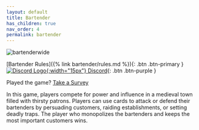 ```yaml
---
layout: default
title: Bartender
has_children: true
nav_order: 4
permalink: bartender
---
```


![bartenderwide](https://github.com/sybenx/aarwares-site/assets/2048087/0c99161e-9062-4d26-8bab-fbbac6f58eb2)


[Bartender Rules]({% link bartender/rules.md %}){: .btn .btn-primary }
[![Discord Logo](https://assets-global.website-files.com/6257adef93867e50d84d30e2/636e0a6ca814282eca7172c6_icon_clyde_white_RGB.svg){:width="15px"} Discord](https://discord.gg/hfDj2JdH){: .btn .btn-purple }

Played the game? [Take a Survey](https://forms.gle/mPD71fr6YsUsrQp18)

In this game, players compete for power and influence in a medieval town filled with thirsty patrons. Players can use cards to attack or defend their bartenders by persuading customers, raiding establishments, or setting deadly traps. The player who monopolizes the bartenders and keeps the most important customers wins.
